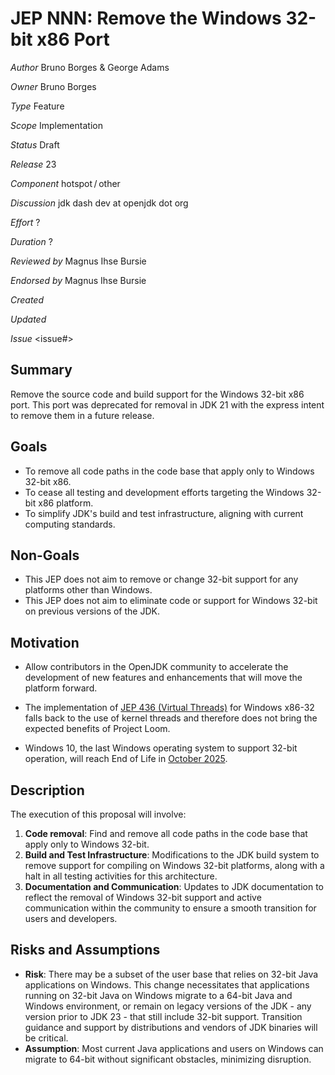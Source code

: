# JEP NNN: Remove the Windows 32-bit x86 Port

_Author_ Bruno Borges & George Adams

_Owner_ Bruno Borges

_Type_ Feature

_Scope_ Implementation

_Status_ Draft

_Release_ 23

_Component_ hotspot / other

_Discussion_ jdk dash dev at openjdk dot org

_Effort_ ?

_Duration_ ?

_Reviewed by_ Magnus Ihse Bursie

_Endorsed by_ Magnus Ihse Bursie

_Created_ <date>

_Updated_ <date>

_Issue_ <issue#>

Summary
-------

Remove the source code and build support for the Windows 32-bit x86 port. This port was deprecated for removal in JDK 21 with the express intent to remove them in a future release.

Goals
-----

- To remove all code paths in the code base that apply only to Windows 32-bit x86.
- To cease all testing and development efforts targeting the Windows 32-bit x86 platform.
- To simplify JDK's build and test infrastructure, aligning with current computing standards.

Non-Goals
---------

- This JEP does not aim to remove or change 32-bit support for any platforms other than Windows.
- This JEP does not aim to eliminate code or support for Windows 32-bit on previous versions of the JDK.

Motivation
----------

- Allow contributors in the OpenJDK community to accelerate the development of new features and enhancements that will move the platform forward.

- The implementation of [JEP 436 (Virtual Threads)](https://openjdk.org/jeps/436) for Windows x86-32 falls back to the use of kernel threads and therefore does not bring the expected benefits of Project Loom.

- Windows 10, the last Windows operating system to support 32-bit operation, will reach End of Life in [October 2025](https://learn.microsoft.com/lifecycle/products/windows-10-home-and-pro).

Description
-----------

The execution of this proposal will involve:

1. **Code removal**: Find and remove all code paths in the code base that apply only to Windows 32-bit.
1. **Build and Test Infrastructure**: Modifications to the JDK build system to remove support for compiling on Windows 32-bit platforms, along with a halt in all testing activities for this architecture.
1. **Documentation and Communication**: Updates to JDK documentation to reflect the removal of Windows 32-bit support and active communication within the community to ensure a smooth transition for users and developers.

Risks and Assumptions
---------------------

- **Risk**: There may be a subset of the user base that relies on 32-bit Java applications on Windows. This change necessitates that applications running on 32-bit Java on Windows migrate to a 64-bit Java and Windows environment, or remain on legacy versions of the JDK - any version prior to JDK 23 - that still include 32-bit support. Transition guidance and support by distributions and vendors of JDK binaries will be critical.
- **Assumption**: Most current Java applications and users on Windows can migrate to 64-bit without significant obstacles, minimizing disruption.
